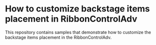 # How to customize backstage items placement in RibbonControlAdv
This repository contains samples that demonstrate how to customize the backstage items placement in the RibbonControlAdv.

